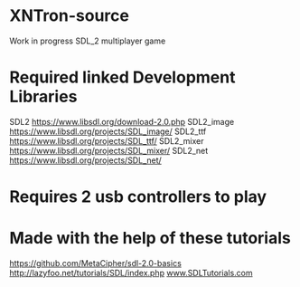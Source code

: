 # XNTron-source
Work in progress SDL_2 multiplayer game

# Required linked Development Libraries 
SDL2 https://www.libsdl.org/download-2.0.php
SDL2_image https://www.libsdl.org/projects/SDL_image/
SDL2_ttf https://www.libsdl.org/projects/SDL_ttf/
SDL2_mixer https://www.libsdl.org/projects/SDL_mixer/
SDL2_net https://www.libsdl.org/projects/SDL_net/

# Requires 2 usb controllers to play

# Made with the help of these tutorials
https://github.com/MetaCipher/sdl-2.0-basics
http://lazyfoo.net/tutorials/SDL/index.php
www.SDLTutorials.com
